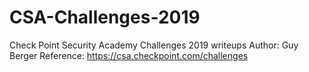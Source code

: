 # CSA-Challenges-2019
Check Point Security Academy Challenges 2019 writeups
Author: Guy Berger
Reference: https://csa.checkpoint.com/challenges
